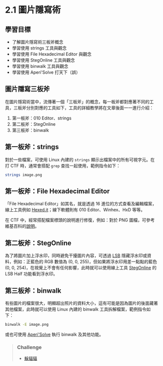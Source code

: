 # 2.1 圖片隱寫術

## 學習目標

- 了解圖片隱寫術三板斧概念
- 學習使用 strings 工具與觀念
- 學習使用 File Hexadecimal Editor 與觀念
- 學習使用 StegOnline 工具與觀念
- 學習使用 binwalk 工具與觀念
- 學習使用 Aperi'Solve 打天下（誤）

## 圖片隱寫三板斧

在圖片隱寫術當中，流傳著一個「三板斧」的概念，每一板斧都對應著不同的工具，三板斧分別對應的工具如下，工具的詳細教學將在文章後面一一進行介紹：

1. 第一板斧：010 Editor、strings
2. 第二板斧：StegOnline
3. 第三板斧：binwalk

## 第一板斧：strings

對於一些檔案，可使用 Linux 內建的 `strings` 顯示出檔案中的所有可視字元。在打 CTF 時，通常會搭配 `grep` 查找一起使用，範例指令如下：

```bash
strings image.png
```

## 第一板斧：File Hexadecimal Editor

「File Hexadecimal Editor」如其名，就是透過 16 進位的方式查看及編輯檔案，線上工具例如 [Hexed.it](https://hexed.it)；線下軟體則有 010 Editor、Winhex、HxD 等等。

在 CTF 中，經常搭配檔案標頭的說明進行修復，例如：對於 PNG 圖檔，可參考維基百科的[說明](https://zh.wikipedia.org/zh-tw/PNG#%E6%AA%94%E6%A1%88%E8%B3%87%E6%96%99%E6%A7%8B%E6%88%90)。

## 第二板斧：StegOnline

為了將圖片加上浮水印，同時避免干擾圖片內容，可透過 [LSB](https://zh.wikipedia.org/zh-tw/%E6%9C%80%E4%BD%8E%E6%9C%89%E6%95%88%E4%BD%8D) 隱藏浮水印或資料，例如：正藍色的 RGB 數值為 (0, 0, 255)，但如果將浮水印用差一點點的藍色 (0, 0, 254)，在視覺上不會有任何影響，此時就可以使用線上工具 [StegOnline](https://georgeom.net/StegOnline/upload) 的 LSB Half 功能看到浮水印。

## 第三板斧：binwalk

有些圖片的檔案很大，明顯超出照片的資料大小，這有可能是因為圖片的後面藏著其他檔案，此時就可以使用 Linux 內建的 binwalk 工具拆解檔案，範例指令如下：

```bash
binwalk -E image.png
```

或也可使用 [Aperi'Solve](https://www.aperisolve.com/) 執行 binwalk 及其他功能。

> ### Challenge
> 
> * [躲貓貓](https://ctfd.1ping.org/challenges#%E8%BA%B2%E8%B2%93%E8%B2%93-4)